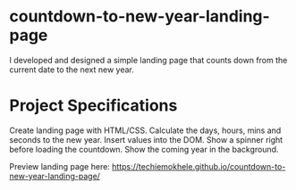 # countdown-to-new-year-landing-page
I developed and designed a simple landing page that counts down from the current date to the next new year.

# Project Specifications
Create landing page with HTML/CSS.
Calculate the days, hours, mins and seconds to the new year.
Insert values into the DOM.
Show a spinner right before loading the countdown.
Show the coming year in the background.

Preview landing page here: https://techiemokhele.github.io/countdown-to-new-year-landing-page/
